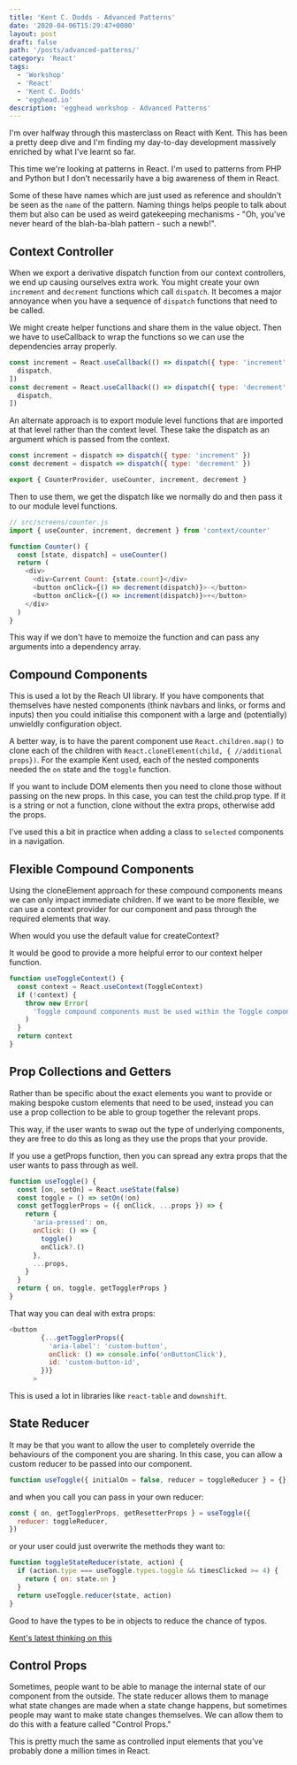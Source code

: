 ```yaml
---
title: 'Kent C. Dodds - Advanced Patterns'
date: '2020-04-06T15:29:47+0000'
layout: post
draft: false
path: '/posts/advanced-patterns/'
category: 'React'
tags:
  - 'Workshop'
  - 'React'
  - 'Kent C. Dodds'
  - 'egghead.io'
description: 'egghead workshop - Advanced Patterns'
---
```


I'm over halfway through this masterclass on React with Kent. This has been a pretty
deep dive and I'm finding my day-to-day development massively enriched by what I've
learnt so far.

This time we're looking at patterns in React. I'm used to patterns from PHP and Python
but I don't necessarily have a big awareness of them in React.

Some of these have names which are just used as reference and shouldn't be seen as
the `name` of the pattern. Naming things helps people to talk about them but also
can be used as weird gatekeeping mechanisms - "Oh, you've never heard of the
blah-ba-blah pattern - such a newb!".

## Context Controller

When we export a derivative dispatch function from our context controllers, we end
up causing ourselves extra work. You might create your own `increment` and `decrement`
functions which call `dispatch`. It becomes a major annoyance when you have a sequence
of `dispatch` functions that need to be called.

We might create helper functions and share them in the value object. Then we have
to useCallback to wrap the functions so we can use the dependencies array properly.

```javascript
const increment = React.useCallback(() => dispatch({ type: 'increment' }), [
  dispatch,
])
const decrement = React.useCallback(() => dispatch({ type: 'decrement' }), [
  dispatch,
])
```

An alternate approach is to export module level functions that are imported at
that level rather than the context level. These take the dispatch as an argument
which is passed from the context.

```js
const increment = dispatch => dispatch({ type: 'increment' })
const decrement = dispatch => dispatch({ type: 'decrement' })

export { CounterProvider, useCounter, increment, decrement }
```

Then to use them, we get the dispatch like we normally do and then pass it to our
module level functions.

```javascript
// src/screens/counter.js
import { useCounter, increment, decrement } from 'context/counter'

function Counter() {
  const [state, dispatch] = useCounter()
  return (
    <div>
      <div>Current Count: {state.count}</div>
      <button onClick={() => decrement(dispatch)}>-</button>
      <button onClick={() => increment(dispatch)}>+</button>
    </div>
  )
}
```

This way if we don't have to memoize the function and can pass any arguments
into a dependency array.

## Compound Components

This is used a lot by the Reach UI library. If you have components that themselves have nested
components (think navbars and links, or forms and inputs) then you could initialise this
component with a large and (potentially) unwieldly configuration object.

A better way, is to have the parent component use `React.children.map()` to clone
each of the children with `React.cloneElement(child, { //additional props})`. For
the example Kent used, each of the nested components needed the `on` state and the
`toggle` function.

If you want to include DOM elements then you need to clone those without passing
on the new props. In this case, you can test the child.prop type. If it is a string
or not a function, clone without the extra props, otherwise add the props.

I've used this a bit in practice when adding a class to `selected` components in
a navigation.

## Flexible Compound Components

Using the cloneElement approach for these compound components means we can only
impact immediate children. If we want to be more flexible, we can use a context
provider for our component and pass through the required elements that way.

When would you use the default value for createContext?

It would be good to provide a more helpful error to our context helper function.

```js
function useToggleContext() {
  const context = React.useContext(ToggleContext)
  if (!context) {
    throw new Error(
      'Toggle compound components must be used within the Toggle component'
    )
  }
  return context
}
```

## Prop Collections and Getters

Rather than be specific about the exact elements you want to provide or making
bespoke custom elements that need to be used, instead you can use a prop collection
to be able to group together the relevant props.

This way, if the user wants to swap out the type of underlying components, they
are free to do this as long as they use the props that your provide.

If you use a getProps function, then you can spread any extra props that the user
wants to pass through as well.

```js
function useToggle() {
  const [on, setOn] = React.useState(false)
  const toggle = () => setOn(!on)
  const getTogglerProps = ({ onClick, ...props }) => {
    return {
      'aria-pressed': on,
      onClick: () => {
        toggle()
        onClick?.()
      },
      ...props,
    }
  }
  return { on, toggle, getTogglerProps }
}
```

That way you can deal with extra props:

```js
<button
        {...getTogglerProps({
          'aria-label': 'custom-button',
          onClick: () => console.info('onButtonClick'),
          id: 'custom-button-id',
        })}
      >
```

This is used a lot in libraries like `react-table` and `downshift`.

## State Reducer

It may be that you want to allow the user to completely override the behaviours of
the component you are sharing. In this case, you can allow a custom reducer to be
passed into our component.

```js
function useToggle({ initialOn = false, reducer = toggleReducer } = {}) {}
```

and when you call you can pass in your own reducer:

```js
const { on, getTogglerProps, getResetterProps } = useToggle({
  reducer: toggleReducer,
})
```

or your user could just overwrite the methods they want to:

```js
function toggleStateReducer(state, action) {
  if (action.type === useToggle.types.toggle && timesClicked >= 4) {
    return { on: state.on }
  }
  return useToggle.reducer(state, action)
}
```

Good to have the types to be in objects to reduce the chance of typos.

[Kent's latest thinking on this](https://kentcdodds.com/blog/the-state-reducer-pattern-with-react-hooks)

## Control Props

Sometimes, people want to be able to manage the internal state of our component from the outside. The state reducer allows them to manage what state changes are made when a state change happens, but sometimes people may want to make state changes themselves. We can allow them to do this with a feature called "Control Props."

This is pretty much the same as controlled input elements that you've probably done
a million times in React.
